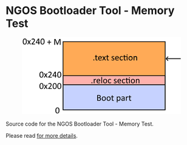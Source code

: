 NGOS Bootloader Tool - Memory Test
==================================

<p align="center">
    <img src="https://github.com/Gris87/ngos/blob/master/src/os/bootloader_tools/memorytest/Image%20structure.png?raw=true" alt="Image structure"/>
</p>

Source code for the NGOS Bootloader Tool - Memory Test.

Please read [for more details](../../../../docs/0.%20Intro/6.%20Source%20code/1.%20NGOS/5.%20Bootloader/1.%20Tools/2.%20Memory%20Test/README.md).
